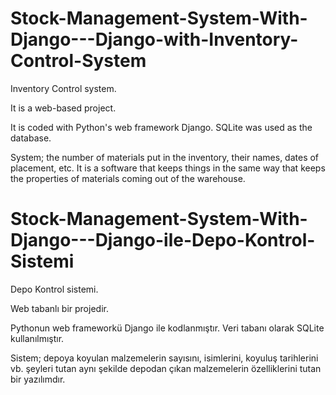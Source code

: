 # Stock-Management-System-With-Django---Django-with-Inventory-Control-System

Inventory Control system.

It is a web-based project.

It is coded with Python's web framework Django. SQLite was used as the database.

System; the number of materials put in the inventory, their names, dates of placement, etc. It is a software that keeps things in the same way that keeps the properties of materials coming out of the warehouse.


# Stock-Management-System-With-Django---Django-ile-Depo-Kontrol-Sistemi

Depo Kontrol sistemi. 

Web tabanlı bir projedir. 

Pythonun web frameworkü Django ile kodlanmıştır. Veri tabanı olarak SQLite kullanılmıştır.

Sistem; depoya koyulan malzemelerin sayısını, isimlerini, koyuluş tarihlerini vb. şeyleri tutan aynı şekilde depodan çıkan malzemelerin özelliklerini tutan bir yazılımdır.


